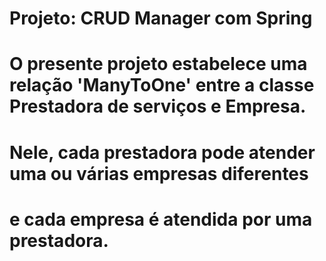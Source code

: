 # Projeto: CRUD Manager com Spring
# O presente projeto estabelece uma relação 'ManyToOne' entre a classe Prestadora de serviços e Empresa.
# Nele, cada prestadora pode atender uma ou várias empresas diferentes
# e cada empresa é atendida por uma prestadora.
